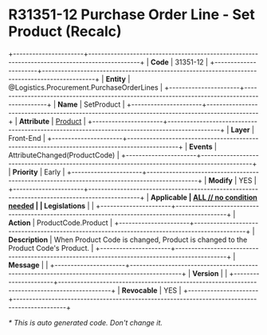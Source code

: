 ﻿---
erp.type: front-end-business-rule
erp.entity: Logistics.Procurement.PurchaseOrderLines
---

# R31351-12 Purchase Order Line - Set Product (Recalc)
+----------------------+----------------------------------------------------------------------------------------------+
| **Code**             | 31351-12                                                                                     |
+----------------------+----------------------------------------------------------------------------------------------+
| **Entity**           | @Logistics.Procurement.PurchaseOrderLines                                                    |
+----------------------+----------------------------------------------------------------------------------------------+
| **Name**             | SetProduct                                                                                   |
+----------------------+----------------------------------------------------------------------------------------------+
| **Attribute**        | [Product](../entities/Logistics.Procurement.PurchaseOrderLines.md#product)                   |
+----------------------+----------------------------------------------------------------------------------------------+
| **Layer**            | Front-End                                                                                    |
+----------------------+----------------------------------------------------------------------------------------------+
| **Events**           | AttributeChanged(ProductCode)                                                                |
+----------------------+----------------------------------------------------------------------------------------------+
| **Priority**         | Early                                                                                        |
+----------------------+----------------------------------------------------------------------------------------------+
| **Modify**           | YES                                                                                          |
+----------------------+----------------------------------------------------------------------------------------------+
| **Applicable         | [ALL // no condition needed](xref:applicable-legislations)                                   |
| Legislations**       |                                                                                              |
+----------------------+----------------------------------------------------------------------------------------------+
| **Action**           | ProductCode.Product                                                                          |
+----------------------+----------------------------------------------------------------------------------------------+
| **Description**      | When Product Code is changed, Product is changed to the Product Code's Product.              |
+----------------------+----------------------------------------------------------------------------------------------+
| **Message**          |                                                                                              |
+----------------------+----------------------------------------------------------------------------------------------+
| **Version**          |                                                                                              |
+----------------------+----------------------------------------------------------------------------------------------+
| **Revocable**        | YES                                                                                          |
+----------------------+----------------------------------------------------------------------------------------------+

*\* This is auto generated code. Don't change it.*
